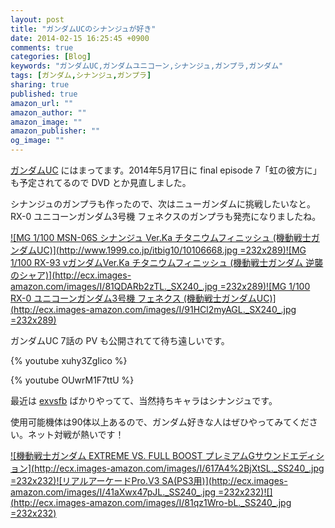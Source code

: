 ```yaml
---
layout: post
title: "ガンダムUCのシナンジュが好き"
date: 2014-02-15 16:25:45 +0900
comments: true
categories: [Blog]
keywords: "ガンダムUC,ガンダムユニコーン,シナンジュ,ガンプラ,ガンダム"
tags: [ガンダム,シナンジュ,ガンプラ]
sharing: true
published: true
amazon_url: ""
amazon_author: ""
amazon_image: ""
amazon_publisher: ""
og_image: ""
---
```


[ガンダムUC](http://www.gundam-unicorn.net/) にはまってます。2014年5月17日に final episode 7「虹の彼方に」も予定されてるので DVD とか見直しました。

シナンジュのガンプラも作ったので、次はニューガンダムに挑戦したいなと。RX-0 ユニコーンガンダム3号機 フェネクスのガンプラも発売になりましたね。

[![MG 1/100 MSN-06S シナンジュ Ver.Ka チタニウムフィニッシュ (機動戦士ガンダムUC)](http://www.1999.co.jp/itbig10/10106668.jpg =232x289)](http://www.amazon.co.jp/gp/product/B0032ZD5OI?ie=UTF8&camp=247&creativeASIN=B0032ZD5OI&linkCode=xm2&tag=sorehabooks-22)[![MG 1/100 RX-93 vガンダムVer.Ka チタニウムフィニッシュ (機動戦士ガンダム 逆襲のシャア)](http://ecx.images-amazon.com/images/I/81QDARb2zTL._SX240_.jpg =232x289)](http://www.amazon.co.jp/gp/product/B00FKL68XM?ie=UTF8&camp=247&creativeASIN=B00FKL68XM&linkCode=xm2&tag=sorehabooks-22)[![MG 1/100 RX-0 ユニコーンガンダム3号機 フェネクス (機動戦士ガンダムUC)](http://ecx.images-amazon.com/images/I/91HCl2myAGL._SX240_.jpg =232x289)](http://www.amazon.co.jp/gp/product/B00HCV6T6E?ie=UTF8&camp=247&creativeASIN=B00HCV6T6E&linkCode=xm2&tag=sorehabooks-22)

<!-- more -->

ガンダムUC 7話の PV も公開されてて待ち遠しいです。

{% youtube xuhy3ZgIico %}

{% youtube OUwrM1F7ttU %}

最近は [exvsfb](http://exvsfb.ggame.jp/) ばかりやってて、当然持ちキャラはシナンジュです。

使用可能機体は90体以上あるので、ガンダム好きな人はぜひやってみてください。ネット対戦が熱いです！

[![機動戦士ガンダム EXTREME VS. FULL BOOST プレミアムGサウンドエディション](http://ecx.images-amazon.com/images/I/617A4%2BjXtSL._SS240_.jpg =232x232)](http://www.amazon.co.jp/gp/product/B00G4R5J04?ie=UTF8&camp=247&creativeASIN=B00G4R5J04&linkCode=xm2&tag=sorehabooks-22)[![リアルアーケードPro.V3 SA(PS3用)](http://ecx.images-amazon.com/images/I/41aXwx47pJL._SS240_.jpg =232x232)](http://www.amazon.co.jp/gp/product/B002YT9PSI?ie=UTF8&camp=247&creativeASIN=B002YT9PSI&linkCode=xm2&tag=sorehabooks-22)[![](http://ecx.images-amazon.com/images/I/81qz1Wro-bL._SS240_.jpg =232x232)](http://www.amazon.co.jp/gp/product/B004KJ41ES?ie=UTF8&camp=247&creativeASIN=B004KJ41ES&linkCode=xm2&tag=sorehabooks-22)

